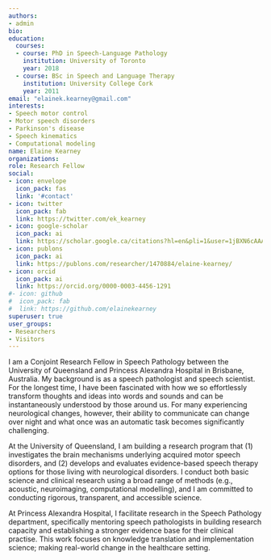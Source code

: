```yaml
---
authors:
- admin
bio:
education:
  courses:
  - course: PhD in Speech-Language Pathology
    institution: University of Toronto
    year: 2018
  - course: BSc in Speech and Language Therapy
    institution: University College Cork
    year: 2011
email: "elainek.kearney@gmail.com"
interests:
- Speech motor control
- Motor speech disorders
- Parkinson's disease
- Speech kinematics
- Computational modeling
name: Elaine Kearney
organizations:
role: Research Fellow
social:
- icon: envelope
  icon_pack: fas
  link: '#contact'
- icon: twitter
  icon_pack: fab
  link: https://twitter.com/ek_kearney
- icon: google-scholar
  icon_pack: ai
  link: https://scholar.google.ca/citations?hl=en&pli=1&user=1jBXN6cAAAAJ
- icon: publons
  icon_pack: ai
  link: https://publons.com/researcher/1470884/elaine-kearney/
- icon: orcid
  icon_pack: ai
  link: https://orcid.org/0000-0003-4456-1291
#- icon: github
#  icon_pack: fab
#  link: https://github.com/elainekearney
superuser: true
user_groups:
- Researchers
- Visitors
---
```


I am a Conjoint Research Fellow in Speech Pathology between the University of Queensland and Princess Alexandra Hospital in Brisbane, Australia. My background is as a speech pathologist and speech scientist. For the longest time, I have been fascinated with how we so effortlessly transform thoughts and ideas into words and sounds and can be instantaneously understood by those around us. For many experiencing neurological changes, however, their ability to communicate can change over night and what once was an automatic task becomes significantly challenging.



At the University of Queensland, I am building a research program that (1) investigates the brain mechanisms underlying acquired motor speech disorders, and (2) develops and evaluates evidence-based speech therapy options for those living with neurological disorders. I conduct both basic science and clinical research using a broad range of methods (e.g., acoustic, neuroimaging, computational modelling), and I am committed to conducting rigorous, transparent, and accessible science.



At Princess Alexandra Hospital, I facilitate research in the Speech Pathology department, specifically mentoring speech pathologists in building research capacity and establishing a stronger evidence base for their clinical practise. This work focuses on knowledge translation and implementation science; making real-world change in the healthcare setting.

